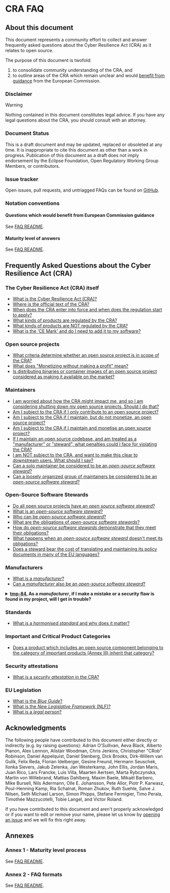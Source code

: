 # CRA FAQ

## About this document

This document represents a community effort to collect and answer frequently asked questions about the Cyber Resilience Act (CRA) as it relates to open source. 

The purpose of this document is twofold:

1. to consolidate community understanding of the CRA, and
2. to outline areas of the CRA which remain unclear and would [benefit from guidance][] from the European Commission.

### Disclaimer

> [!WARNING]
> Nothing contained in this document constitutes legal advice. If you have any legal questions about the CRA, you should consult with an attorney.

### Document Status

This is a draft document and may be updated, replaced or obsoleted at any time. It is inappropriate to cite this document as other than a work in progress. Publication of this document as a draft does not imply endorsement by the Eclipse Foundation, Open Regulatory Working Group Members, or contributors.

### Issue tracker

Open issues, pull requests, and untriagged FAQs can be found on [GitHub](https://github.com/orcwg/cra-hub/labels/FAQ).

### Notation conventions

#### Questions which would benefit from European Commission guidance

See [FAQ README][].

#### Maturity level of answers

See [FAQ README][].

## Frequently Asked Questions about the Cyber Resilience Act (CRA)

### The Cyber Resilience Act (CRA) itself

* [What is the Cyber Resilience Act (CRA)?](./faq/cra-itself/cra.md) <a name="q-what-is-the-cyber-resilience-act-cra"></a><a name="faq-tmp-154"></a>
* [Where is the official text of the CRA?](./faq/cra-itself/text.md) <a name="q-where-is-the-official-text-of-the-cra"></a><a name="faq-tmp-155"></a>
* [When does the CRA enter into force and when does the regulation start to apply?](./faq/cra-itself/timeline.md) <a name="q-when-does-the-cra-enter-into-force-and-when-does-the-regulation-start-to-apply"></a><a name="faq-tmp-10"></a>
* [What kinds of products are regulated by the CRA?](./faq/cra-itself/scope.md) <a name="q-what-is-in-scope-of-the-cra"></a><a name="faq-tmp-2"></a>
* [What kinds of products are NOT regulated by the CRA?](./faq/cra-itself/out-of-scope.md) <a name="q-what-is-not-in-scope-of-the-cra"></a><a name="faq-tmp-156"></a> 
* [What is the 'CE Mark' and do I need to add it to my software?](./faq/cra-itself/ce-mark.md) <a name="q-As-an-open-source-steward-do-i-have-to-affix-the-ce-mark"></a><a name="faq-tmp-34"></a> 


### Open source projects

* [What criteria determine whether an open source project is in scope of the CRA?](./faq/projects/scope.md) <a name="q-what-criteria-determine-whether-an-open-source-project-is-in-scope-of-the-cra"></a><a name="faq-tmp-124"></a>
* [What does "Monetizing without making a profit" mean?](./faq/projects/monetizing.md) <a name="q-what-is-monetizing"></a><a name="faq-tmp-33"></a>
* [Is distributing binaries or container images of an open source project considered as making it available on the market?](./faq/projects/binaries.md) <a name="q-is-distributing-binaries-or-container-images-of-an-open-source-project-considered-as-making-it-available-on-the-market"></a><a name="faq-tmp-157"></a>

### Maintainers

* [I am worried about how the CRA might impact me, and so I am considering shutting down my open source projects. Should I do that?](./faq/maintainers/should-i-worry.md) <a name="q-should-i-worry-about-the-CRA"></a><a name="faq-tmp-133a"></a>
* [Am I subject to the CRA if I only contribute to an open source project?](./faq/maintainers/contributors.md) <a name="q-am-i-subject-to-the-cra-if-i-only-contribute-to-an-open-source-project"></a><a name="faq-tmp-17"></a>
* [Am I subject to the CRA if I maintain, but do not monetize, an open source project?](./faq/maintainers/no-monetization.md) <a name="q-am-I-subject-if-I-dont-monetise"></a><a name="faq-tmp-133b"></a>
* [Am I subject to the CRA if I maintain and monetise an open source project?](./faq/maintainers/monetization.md) <a name="q-am-I-subject-if-I-do-monetise"></a><a name="faq-tmp-133c"></a>
* [If I maintain an open source codebase, and am treated as a "manufacturer" or "steward", what penalties could I face for violating the CRA?](./faq/maintainers/penalties.md) <a name="q-what-penalties"></a><a name="faq-tmp-133d"></a>
* [I am NOT subject to the CRA, and want to make this clear to downstream users. What should I say?](./faq/maintainers/transparency.md) <a name="faq-tmp-70"></a>
* [Can a solo maintainer be considered to be an _open-source software steward_?](./faq/maintainers/solo-maintainer-steward.md) <a name="q-can-an-solo-maintainer-be-considered-to-be-an-open-source-software-steward"></a><a name="faq-tmp-1"></a>
* [Can a loosely organized group of maintainers be considered to be an _open-source software steward_?](./faq/maintainers/multiple-maintainers-steward.md) <a name="q-can-a-loosely-organized-group-of-maintainers-be-considered-to-be-an-open-source-software-steward"></a><a name="faq-tmp-15"></a>

### Open-Source Software Stewards

* [Do all open source projects have an _open source software steward_?](./faq/stewards/do-all-projects-have-stewards.md) <a name="faq-tmp-170"></a>
* [What is an _open-source software steward_?](./faq/stewards/what-is-a-steward.md) <a name="q-what-is-an-open-source-software-steward"></a><a name="faq-tmp-127"></a>
* [Who can be _open-source software steward_?](./faq/stewards/who-can-be-steward.md)
* [What are the obligations of _open-source software stewards_?](./faq/stewards/obligations.md) <a name="q-what-are-the-obligations-of-open-source-software-stewards"></a><a name="faq-tmp-159"></a> 
* [How do _open-source software stewards_ demonstrate that they meet their obligations?](./faq/stewards/demonstrate.md) <a name="q-how-do-open-source-software-stewards-demonstrate-that-they-meet-their-obligations"></a><a name="faq-tmp-11"></a> 
* [What happens when an _open-source software steward_ doesn't meet its obligations?](./faq/stewards/penalties.md) <a name="q-what-happens-when-an-open-source-software-steward-doesnt-meet-its-obligations"></a><a name="faq-tmp-158"></a> 
* [Does a steward bear the cost of translating and maintaining its policy documents in many of the EU languages?](./faq/stewards/translation-costs.md) <a name="q-does-a-steward-bear-translation-costs-into-many-languages"></a><a name="faq-tmp-152"></a> 

### Manufacturers

* [What is a _manufacturer_?](./faq/manufacturers/what-is-a-manufacturer.md) <a name="q-what-is-a-manufacturer"></a><a name="faq-tmp-59"></a> 
* [Can a _manufacturer_ also be an _open-source software steward_?](./faq/manufacturers/both-manufacturer-and-steward.md) <a name="q-can-a-manufacturer-also-be-an-open-source-software-steward"></a><a name="faq-tmp-30"></a> 


<details>
	<a name="q-if-i-make-a-mistake-as-a-manufacturer-will-i-get-in-trouble"></a>
	<summary><strong><a name="faq-tmp-84" href="#faq-tmp-30">tmp-84.</a> As a <em>manufacturer</em>, if I make a mistake or a security flaw is found in my project, will I get in trouble?  </strong></summary>
	
- If, you fail to comply with the CRA, you will likely receive a letter or email from Market Surveillance Authorities asking you to address the issue.
- If you continue to fail to address the issue as a manufacturer, you could recieve a fine. The fine will be proportional to the size of your organisation and how severely you broke the law.
- [Microenterprises or small enterprises](https://single-market-economy.ec.europa.eu/smes/sme-fundamentals/sme-definition_en) are exempted from fines relating to the obligation to notify authorities about vunerabilities and severe incidents within 24 hours.

> Status: ✅ [Approved][]
| GitHub issue(s): [#84](https://github.com/orcwg/cra-hub/issues/84)
</details>

### Standards

* [What is a _harmonised standard_ and why does it matter?](./faq/standards/harmonised-standards.md) <a name="q-what-is-a-harmonized-standard-and-why-does-it-matter"></a><a name="faq-tmp-56"></a> 

### Important and Critical Product Categories

* [Does a product which includes an open source component belonging to the category of important products (Annex III) inherit that category?](./faq/important-and-critical-products/inheriting-product-classification.md)

### Security attestations

* [What is a _security attestation_ in the CRA?](./faq/attestations/what-is-a-security-attestation.md) <a name="q-what-is-a-security-attestation-in-the-cra"></a><a name="faq-tmp-72"></a>

### EU Legislation

* [What is the _Blue Guide_?](./faq/legislation/blue-guide.md) <a name="q-what-is-the-blue-guide"></a><a name="faq-tmp-4"></a> 
* [What is the _New Legislative Framework_ (NLF)?](./faq/legislation/nlf.md) <a name="q-what-is-the-new-legislative-framework-nlf"></a><a name="faq-tmp-57"></a> 
* [What is a _legal person_?](./faq/legislation/legal-person.md) <a name="q-what-is-a-legal-person"></a><a name="faq-tmp-55"></a>

## Acknowledgments

The following people have contributed to this document either directly or indirectly (e.g. by raising questions):
Adrian O'Sullivan,
Aeva Black,
Alberto Pianon,
Alex Lennon,
Alistair Woodman,
Chris Jenkins,
Christopher "CRob" Robinson,
Daniel Appelquist,
Daniel Stenberg,
Dick Brooks,
Dirk-Willem van Gulik,
Felix Reda,
Florian Idelberger,
Gesine Freund,
Hermann Seuschek,
Ilonka Sievers,
Jakub Zelenka,
Jan Westerkamp,
John Ellis,
Jordan Maris,
Juan Rico,
Lars Francke,
Luis Villa,
Maarten Aertsen,
Marta Rybczynska,
Martin von Willebrand,
Mattias Dahlberg,
Maxim Baele,
Mikaël Barbero,
Mike Bursell,
Nils Adermann,
Olle E. Johansson,
Pete Allor,
Piotr P. Karwasz,
Poul-Henning Kamp,
Ria Schalnat,
Roman Zhukov,
Ruth Suehle,
Salve J. Nilsen,
Seth Michael Larson,
Simon Phipps,
Stefane Fermigier,
Timo Perala,
Timothée Mazzucotelli,
Tobie Langel,
and Victor Roland.

If you have contributed to this document and aren't properly acknowledged or if you want to edit or remove your name, please let us know by [opening an issue](https://github.com/orcwg/cra-hub/issues/new) and we will fix this right away.

## Annexes

### Annex 1 - Maturity level process

<a name="annex-1"></a>
See [FAQ README][].

### Annex 2 - FAQ formats

See [FAQ README][].

[FAQ README]: ./faq/README.md
[benefit from guidance]: ./faq/README.md#questions-which-would-benefit-from-european-commission-guidance

